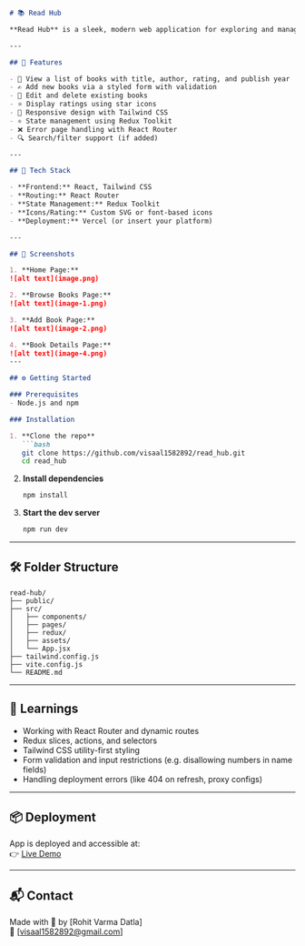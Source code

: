 ```markdown
# 📚 Read Hub

**Read Hub** is a sleek, modern web application for exploring and managing a digital library. Users can browse a curated list of books, view detailed descriptions, and manage entries with intuitive forms and validation. Built with React and Tailwind CSS, this project demonstrates clean UI practices and efficient state management using Redux Toolkit.

---

## 🚀 Features

- 📖 View a list of books with title, author, rating, and publish year
- ✍️ Add new books via a styled form with validation
- 🔄 Edit and delete existing books
- ⭐ Display ratings using star icons
- 🎯 Responsive design with Tailwind CSS
- ⚛️ State management using Redux Toolkit
- ❌ Error page handling with React Router
- 🔍 Search/filter support (if added)

---

## 📂 Tech Stack

- **Frontend:** React, Tailwind CSS
- **Routing:** React Router
- **State Management:** Redux Toolkit
- **Icons/Rating:** Custom SVG or font-based icons
- **Deployment:** Vercel (or insert your platform)

---

## 📸 Screenshots

1. **Home Page:**
![alt text](image.png)

2. **Browse Books Page:**
![alt text](image-1.png)

3. **Add Book Page:**
![alt text](image-2.png)

4. **Book Details Page:**
![alt text](image-4.png)
---

## ⚙️ Getting Started

### Prerequisites
- Node.js and npm

### Installation

1. **Clone the repo**
   ```bash
   git clone https://github.com/visaal1582892/read_hub.git
   cd read_hub
   ```

2. **Install dependencies**
   ```bash
   npm install
   ```

3. **Start the dev server**
   ```bash
   npm run dev
   ```

---

## 🛠️ Folder Structure

```
read-hub/
├── public/
├── src/
│   ├── components/
│   ├── pages/
│   ├── redux/
│   ├── assets/
│   └── App.jsx
├── tailwind.config.js
├── vite.config.js
└── README.md
```

---

## 🧠 Learnings

- Working with React Router and dynamic routes
- Redux slices, actions, and selectors
- Tailwind CSS utility-first styling
- Form validation and input restrictions (e.g. disallowing numbers in name fields)
- Handling deployment errors (like 404 on refresh, proxy configs)

---

## 📦 Deployment

App is deployed and accessible at:  
👉 [Live Demo](https://read-hub-eight.vercel.app/)

---

## 📬 Contact

Made with 💙 by [Rohit Varma Datla]  
📧 [visaal1582892@gmail.com]  

```